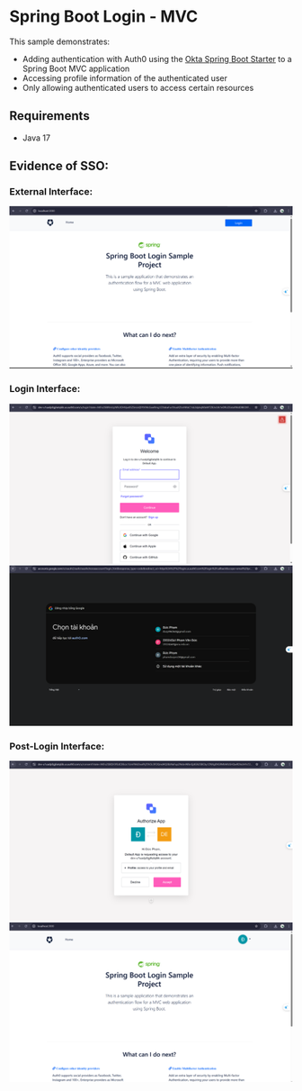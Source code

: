 # Spring Boot Login - MVC

This sample demonstrates:

- Adding authentication with Auth0 using the [Okta Spring Boot Starter](https://github.com/okta/okta-spring-boot) to a Spring Boot MVC application
- Accessing profile information of the authenticated user
- Only allowing authenticated users to access certain resources

## Requirements

- Java 17

## Evidence of SSO:
### External Interface:
![b1](pic\1.png)
### Login Interface:
![b2](pic\2.png)
![b3](pic\3.png)
### Post-Login Interface:
![b4](pic\4.png)
![b5](pic\5.png)